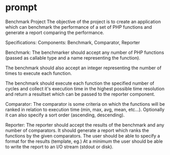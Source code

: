 # prompt

Benchmark Project The objective of the project is to create an application which can benchmark the performance of a set of                   PHP functions and generate a report comparing the performance. 
 
Specifications: Components: Benchmark, Comparator, Reporter 
 
Benchmark: The benchmarker should accept any number of PHP functions (passed as callable type and a name                representing the function).  
 
The benchmark should also accept an integer representing the number of times to execute each function.  
 
The benchmark should execute each function the specified number of cycles and collect it's execution               time in the highest possible time resolution and return a resultset which can be passed to the reporter                  component. 
 
Comparator: The comparator is some criteria on which the functions will be ranked in relation to execution time (min,                  max, avg, mean, etc...).  Optionally it can also specify a sort order (ascending, descending). 
 
Reporter: The reporter should accept the results of the benchmark and any number of comparators. It should                generate a report which ranks the functions by the given comparators. The user should be able to specify a format for the results (template, eg.) At a minimum the user should                    be able to write the report to an I/O stream (stdout or disk). 
